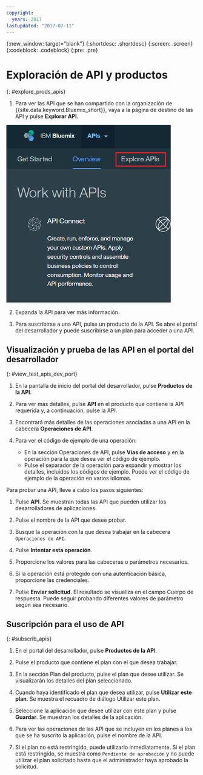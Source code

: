 ```yaml
---
copyright:
  years: 2017
lastupdated: "2017-07-11"
---
```


{:new_window: target="blank"}
{:shortdesc: .shortdesc}
{:screen: .screen}
{:codeblock: .codeblock}
{:pre: .pre}

# Exploración de API y productos
{: #explore_prods_apis}

1. Para ver las API que se han compartido con la organización de
{{site.data.keyword.Bluemix_short}}, vaya a la página de destino
de las API y pulse **Explorar API**.

<img alt="Página de destino de API con el separador Explorar API resaltado" src="images/ExploreAPIs_tab.png">

2. Expanda la API para ver más información.

3. Para suscribirse a una API, pulse un producto de la API.
Se abre el portal del desarrollador y puede suscribirse a un plan para acceder a una API.

## Visualización y prueba de las API en el portal del desarrollador
{: #view_test_apis_dev_port}

1. En la pantalla de inicio del portal del desarrollador, pulse **Productos de la API**.

2. Para ver más detalles, pulse **API** en el producto que contiene la API requerida y, a continuación, pulse la API.

3. Encontrará más detalles de las operaciones asociadas a una API en la cabecera **Operaciones de API**.

4. Para ver el código de ejemplo de una operación:
    - En la sección Operaciones de API, pulse **Vías de acceso** y en la operación para la que desea ver el código de ejemplo.
    - Pulse el separador de la operación para expandir y mostrar los detalles, incluidos los códigos de ejemplo. Puede ver el código de ejemplo de la operación en varios idiomas.

Para probar una API, lleve a cabo los pasos siguientes:
1. Pulse **API**.
Se muestran todas las API que pueden utilizar los desarrolladores de aplicaciones.

2. Pulse el nombre de la API que desee probar.

3. Busque la operación con la que desea trabajar en la cabecera `Operaciones de API`.

4. Pulse **Intentar esta operación**.

5. Proporcione los valores para las cabeceras o parámetros necesarios.

6. Si la operación está protegido con una autenticación básica, proporcione las credenciales.

7. Pulse **Enviar solicitud**.
El resultado se visualiza en el campo Cuerpo de respuesta. Puede seguir probando diferentes valores de parámetro según sea necesario.

## Suscripción para el uso de API
{: #subscrib_apis}

1. En el portal del desarrollador, pulse **Productos de la API**.

2. Pulse el producto que contiene el plan con el que desea trabajar.

3. En la sección Plan del producto, pulse el plan que desee utilizar. Se visualizarán los detalles del plan seleccionado.

4. Cuando haya identificado el plan que desea utilizar, pulse **Utilizar este plan**.
Se muestra el recuadro de diálogo Utilizar este plan.

5. Seleccione la aplicación que desee utilizar con este plan y pulse **Guardar**.
Se muestran los detalles de la aplicación.

6. Para ver las operaciones de las API que se incluyen en los planes a los que se ha suscrito la aplicación, pulse el nombre de la API.

7. Si el plan no está restringido, puede utilizarlo inmediatamente. Si el plan está restringido, se muestra como `Pendiente de aprobación` y no puede utilizar el plan solicitado hasta que el administrador haya aprobado la solicitud.



